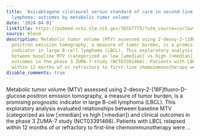 ```yaml
---
title: 'Axicabtagene ciloleucel versus standard of care in second-line large B-cell
  lymphoma: outcomes by metabolic tumor volume'
date: '2024-04-01'
linkTitle: https://pubmed.ncbi.nlm.nih.gov/38557775/?utm_source=curl&utm_medium=rss&utm_campaign=journals&utm_content=7603509&fc=None&ff=20240402180708&v=2.18.0.post9+e462414
source: Blood
description: Metabolic tumor volume (MTV) assessed using 2-deoxy-2-[18F]fluoro-D-glucose
  positron emission tomography, a measure of tumor burden, is a promising prognostic
  indicator in large B-cell lymphoma (LBCL). This exploratory analysis evaluated relationships
  between baseline MTV (categorized as low [≤median] vs high [>median]) and clinical
  outcomes in the phase 3 ZUMA-7 study (NCT03391466). Patients with LBCL relapsed
  within 12 months of or refractory to first-line chemoimmunotherapy were ...
disable_comments: true
---
```

Metabolic tumor volume (MTV) assessed using 2-deoxy-2-[18F]fluoro-D-glucose positron emission tomography, a measure of tumor burden, is a promising prognostic indicator in large B-cell lymphoma (LBCL). This exploratory analysis evaluated relationships between baseline MTV (categorized as low [≤median] vs high [>median]) and clinical outcomes in the phase 3 ZUMA-7 study (NCT03391466). Patients with LBCL relapsed within 12 months of or refractory to first-line chemoimmunotherapy were ...